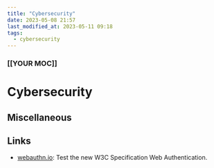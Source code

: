 ```yaml
---
title: "Cybersecurity"
date: 2023-05-08 21:57
last_modified_at: 2023-05-11 09:18
tags:
  - cybersecurity
---
```


### [[YOUR MOC]]

# Cybersecurity

## Miscellaneous

## Links

- [webauthn.io](https://webauthn.io/): Test the new W3C Specification Web Authentication.
